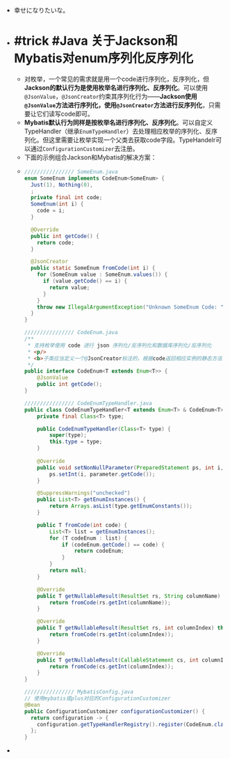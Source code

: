 - 幸せになりたいな。
- # #trick #Java 关于Jackson和Mybatis对enum序列化反序列化
	- 对枚举，一个常见的需求就是用一个code进行序列化，反序列化，但**Jackson的默认行为是使用枚举名进行序列化、反序列化**。可以使用`@JsonValue`，`@JsonCreator`约束其序列化行为——**Jackson使用`@JsonValue`方法进行序列化，使用`@JsonCreator`方法进行反序列化**，只需要让它们读写code即可。
	- **Mybatis默认行为同样是按枚举名进行序列化、反序列化**。可以自定义TypeHandler（继承`EnumTypeHandler`）去处理相应枚举的序列化、反序列化。但这里需要让枚举实现一个父类去获取code字段。TypeHandelr可以通过`ConfigurationCustomizer`去注册。
	- 下面的示例组合Jackson和Mybatis的解决方案：
	- ```java
	  //////////////// SomeEnum.java
	  enum SomeEnum implements CodeEnum<SomeEnum> {
	    Just(1), Nothing(0),
	    ;
	    private final int code;
	    SomeEnum(int i) {
	      code = i;
	    }
	  
	    @Override
	    public int getCode() {
	      return code;
	    }
	  
	    @JsonCreator
	    public static SomeEnum fromCode(int i) {
	      for (SomeEnum value : SomeEnum.values()) {
	        if (value.getCode() == i) {
	          return value;
	        }
	      }
	      throw new IllegalArgumentException("Unknown SomeEnum Code: " + i);
	    }
	  }
	  
	  //////////////// CodeEnum.java
	  /**
	   * 支持枚举使用 code 进行 json 序列化/反序列化和数据库序列化/反序列化
	   * <p/>
	   * <b>子类应当定义一个@JsonCreator标注的，根据code返回相应实例的静态方法以实现json的反序列化！</b>
	   */
	  public interface CodeEnum<T extends Enum<T>> {
	      @JsonValue
	      public int getCode();
	  }
	  
	  //////////////// CodeEnumTypeHandler.java
	  public class CodeEnumTypeHandler<T extends Enum<T> & CodeEnum<T>> extends EnumTypeHandler<T> {
	      private final Class<T> type;
	  
	      public CodeEnumTypeHandler(Class<T> type) {
	          super(type);
	          this.type = type;
	      }
	      
	      @Override
	      public void setNonNullParameter(PreparedStatement ps, int i, T parameter, JdbcType jdbcType) throws SQLException {
	          ps.setInt(i, parameter.getCode());
	      }
	  
	      @SuppressWarnings("unchecked")
	      public List<T> getEnumInstances() {
	          return Arrays.asList(type.getEnumConstants());
	      }
	  
	      public T fromCode(int code) {
	          List<T> list = getEnumInstances();
	          for (T codeEnum : list) {
	              if (codeEnum.getCode() == code) {
	                  return codeEnum;
	              }
	          }
	          return null;
	      }
	  
	      @Override
	      public T getNullableResult(ResultSet rs, String columnName) throws SQLException {
	          return fromCode(rs.getInt(columnName));
	      }
	  
	      @Override
	      public T getNullableResult(ResultSet rs, int columnIndex) throws SQLException {
	          return fromCode(rs.getInt(columnIndex));
	      }
	  
	      @Override
	      public T getNullableResult(CallableStatement cs, int columnIndex) throws SQLException {
	          return fromCode(cs.getInt(columnIndex));
	      }
	  }
	  
	  //////////////// MybatisConfig.java
	  // 使用mybatis或plus对应的ConfigurationCustomizer
	  @Bean
	  public ConfigurationCustomizer configurationCustomizer() {
	    return configuration -> {
	      configuration.getTypeHandlerRegistry().register(CodeEnum.class, CodeEnumTypeHandler.class);
	    };
	  }
	  ```
-